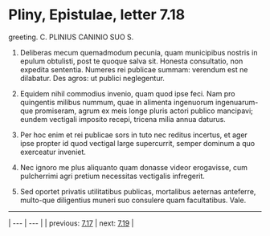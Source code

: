 # Pliny, Epistulae, letter 7.18

greeting. C. PLINIUS CANINIO SUO S.



1. Deliberas mecum quemadmodum pecunia, quam municipibus nostris in epulum obtulisti, post te quoque salva sit. Honesta consultatio, non expedita sententia. Numeres rei publicae summam: verendum est ne dilabatur. Des agros: ut publici neglegentur.



2. Equidem nihil commodius invenio, quam quod ipse feci. Nam pro quingentis milibus nummum, quae in alimenta ingenuorum ingenuarum-que promiseram, agrum ex meis longe pluris actori publico mancipavi; eundem vectigali imposito recepi, tricena milia annua daturus.



3. Per hoc enim et rei publicae sors in tuto nec reditus incertus, et ager ipse propter id quod vectigal large supercurrit, semper dominum a quo exerceatur inveniet.



4. Nec ignoro me plus aliquanto quam donasse videor erogavisse, cum pulcherrimi agri pretium necessitas vectigalis infregerit.



5. Sed oportet privatis utilitatibus publicas, mortalibus aeternas anteferre, multo-que diligentius muneri suo consulere quam facultatibus. Vale.



---

| --- | --- |
| previous: [7.17](../7.17/) | next: [7.19](../7.19/) |